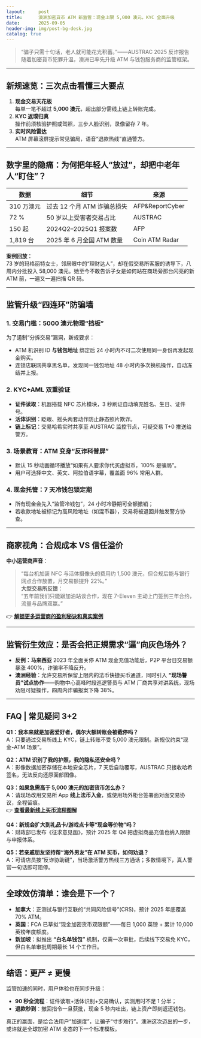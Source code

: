 ```yaml
---
layout:     post
title:      澳洲加密貨币 ATM 新监管：现金上限 5,000 澳元，KYC 全面升级
date:       2025-09-05
header-img: img/post-bg-desk.jpg
catalog: true
---
```


> “骗子只需十句话，老人就可能花光积蓄。”——AUSTRAC 2025 反诈报告  
> 随着加密貨币犯罪升温，澳洲已率先升级 ATM 与钱包服务商的监管框架。

---

## 新规速览：三次点击看懂三大要点
1. **现金交易天花板**  
   每单一笔不超过 **5,000 澳元**，超出部分需线上链上转账完成。
2. **KYC 返璞归真**  
   操作前须核验护照或驾照，三步人脸识别，录像留存 7 年。
3. **实时风险雷达**  
   ATM 屏幕滚屏提示常见骗局，语音“退款热线”直通警方。

---

## 数字里的隐痛：为何把年轻人“放过”，却把中老年人“盯住”？

| 数据 | 细节 | 来源 |
|---|---|---|
| 310 万澳元 | 过去 12 个月 ATM 诈骗总损失 | AFP&ReportCyber |
| 72 % | 50 岁以上受害者交易占比 | AUSTRAC |
| 150 起 | 2024Q2–2025Q1 报案数 | AFP |
| 1,819 台 | 2025 年 6 月全国 ATM 数量 | Coin ATM Radar |

**案例回放**：  
73 岁的玛格丽特女士，邻居眼中的“理财达人”，却在假交易所客服的诱导下，八周内分批投入 58,000 澳元。她至今不敢告诉子女是如何站在商场旁那台闪亮的新 ATM 前，一遍又一遍扫描 QR 码。  

---

## 监管升级“四连环”防骗墙

### 1. 交易门槛：5000 澳元物理“挡板”
为了遏制“分拆交易”漏洞，新规要求：  
- ATM 机识别 ID **与钱包地址** 绑定后 24 小时内不可二次使用同一身份再发起现金购买。  
- 连锁店联网共享黑名单，发现同一钱包地址 48 小时内多次换机操作，自动冻结并上报。

### 2. KYC+AML 双重验证  
- **证件读取**：机器搭载 NFC 芯片模块，3 秒刷证自动填充姓名、生日、证件号。  
- **活体识别**：眨眼、摇头两套动作防止静态照片欺诈。  
- **链上标记**：交易哈希实时共享至 AUSTRAC 监控节点，可疑交易 T+0 推送给警方。

### 3. 场景教育：ATM 变身“反诈科普屏”  
- 默认 15 秒动画循环播放“如果有人要求你代买虚拟币，100% 是骗局”。  
- 用户可选择中文、英文、阿拉伯语字幕，覆盖面 96% 常用人群。

### 4. 现金托管：7 天冷钱包锁定期  
- 所有现金会先入“监管冷钱包”，24 小时冷静期可全额撤销；  
- 若收款地址被标记为高风险地址（如混币器），交易将被退回并触发警方协查。

---

## 商家视角：合规成本 VS 信任溢价
**中小运营商声音**：  
> “每台机加装 NFC 与活体摄像头的费用约 1,500 澳元，但合规后能与银行网点合作放置，月交易额提升 22%。”  
**大型交易所反馈**：  
> “五年前我们只能跟加油站谈合作，现在 7-Eleven 主动上门签到三年合约，流量与品牌双赢。”

👉 [**解锁更多运营商的盈利秘诀和真实案例**](https://okxdog.com/)

---

## 监管衍生效应：是否会把正規需求“逼”向灰色场外？
- **反例：马来西亚** 2023 年全面关停 ATM 现金充值功能后，P2P 平台日交易额暴涨 400%，诈骗率不降反升。  
- **澳洲经验**：允许交易所保留上限内的法币快捷买币通道，同时引入 **“现场警员”试点协作**——购物中心高峰时段巡逻警员与 ATM 厂商共享对讲系统，现场劝阻可疑操作，四周内诈骗报案下降 38%。

---

## FAQ | 常见疑问 3+2

**Q1：我本来就是加密爱好者，偶尔大额转账会被截停吗？**  
A：只要通过交易所线上 KYC，链上转账不受 5,000 澳元限制。新规仅约束“现金-ATM 场景”。

**Q2：ATM 识别了我的护照，我的隐私还安全吗？**  
A：影像数据加密存储在本地安全芯片，7 天后自动覆写，AUSTRAC 只接收哈希签名，无法反向还原面部图像。

**Q3：如果急需高于 5,000 澳元的加密货币怎么办？**  
A：请现场改用交易所 App **线上法币入金**，或使用场外柜台签署面对面交易协议，全程留痕。  
👉 [**查看最新线上买币流程图解**](https://okxdog.com/)

**Q4：新规会扩大到礼品卡/游戏点卡等“现金等价物”吗？**  
A：财政部已发布《征求意见函》，预计 2025 年 Q4 把虚拟商品充值也纳入限额与申报体系。

**Q5：若亲戚朋友坚持帮“海外男友”在 ATM 买币，如何劝退？**  
A：可请店员按“反诈协助键”，当场激活警方热线三方通话；多数情境下，真人警官一句话即可阻停。

---

## 全球效仿清单：谁会是下一个？
- **加拿大**：正测试与银行互联的“共同风险信号”(CRS)，预计 2025 年底覆盖 70% ATM。  
- **英国**：FCA 已草拟“现金加密货币双限额”——每日 1,000 英镑 + 累计 10,000 英镑年度额度。  
- **新加坡**：拟推出 **“白名单钱包”** 机制，仅需一次审批，后续线下交易免 KYC，但白名单审批周期最长 14 个工作日。

---

## 结语：更严 ≠ 更慢
监管加速的同时，用户体验也在同步升级：  
- **90 秒全流程**：证件读取+活体识别+交易确认，实测用时不足 1 分半；  
- **退款秒到**：撤回指令一旦获批，现金 5 秒内吐出，链上资产即刻返还钱包。  

真正的赢面，是给合法用户“加速度”，让骗子“寸步难行”。澳洲这次迈出的一步，或许就是全球加密 ATM 业态的下一个标准模板。